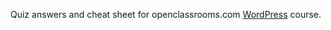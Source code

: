 Quiz answers and cheat sheet for openclassrooms.com [WordPress](https://openclassrooms.com/en/courses/5489551-creez-un-site-moderne-et-professionnel-avec-wordpress-5) course.
